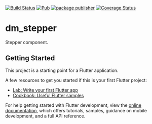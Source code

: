 [![Build Status](https://github.com/dart-lang/markdown/workflows/Dart%20CI/badge.svg)](https://github.com/dart-lang/markdown/actions?query=workflow%3A"Dart+CI"+branch%3Amaster)
[![Pub](https://img.shields.io/pub/v/markdown.svg)](https://pub.dev/packages/markdown)
[![package publisher](https://img.shields.io/pub/publisher/markdown.svg)](https://pub.dev/packages/markdown/publisher)
[![Coverage Status](https://coveralls.io/repos/github/dart-lang/markdown/badge.svg?branch=main)](https://coveralls.io/github/dart-lang/markdown?branch=main)

# dm_stepper

Stepper component.

## Getting Started

This project is a starting point for a Flutter application.

A few resources to get you started if this is your first Flutter project:

- [Lab: Write your first Flutter app](https://docs.flutter.dev/get-started/codelab)
- [Cookbook: Useful Flutter samples](https://docs.flutter.dev/cookbook)

For help getting started with Flutter development, view the
[online documentation](https://docs.flutter.dev/), which offers tutorials,
samples, guidance on mobile development, and a full API reference.
